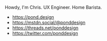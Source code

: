 Howdy, I'm Chris. UX Engineer. Home Barista.

- <a rel="nofollow me" href="https://pond.design">https://pond.design</a>
- <a rel="nofollow me" href="https://mstdn.social/@ponddesign">https://mstdn.social/@ponddesign</a>
- <a rel="nofollow me" href="https://threads.net/ponddesign">https://threads.net/ponddesign</a>
- <a rel="nofollow me" href="https://twitter.com/ponddesign">https://twitter.com/ponddesign</a>

<!--
**ponddesign/ponddesign** is a ✨ _special_ ✨ repository because its `README.md` (this file) appears on your GitHub profile.

Here are some ideas to get you started:

- 🔭 I’m currently working on ...
- 🌱 I’m currently learning ...
- 👯 I’m looking to collaborate on ...
- 🤔 I’m looking for help with ...
- 💬 Ask me about ...
- 📫 How to reach me: ...
- 😄 Pronouns: ...
- ⚡ Fun fact: ...
-->
